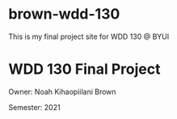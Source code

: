 # brown-wdd-130
This is my final project site for WDD 130 @ BYUI

# WDD 130 Final Project
Owner: Noah Kihaopiilani Brown 

Semester: 2021